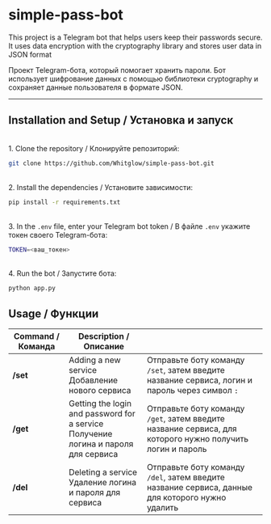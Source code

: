 # simple-pass-bot
This project is a Telegram bot that helps users keep their passwords secure. It uses data encryption with the cryptography library and stores user data in JSON format<br/>

Проект Telegram-бота, который помогает хранить пароли. Бот использует шифрование данных с помощью библиотеки cryptography и сохраняет данные пользователя в формате JSON.
***
## Installation and Setup / Установка и запуск

<br/> 1. Clone the repository / Клонируйте репозиторий:
```sh
git clone https://github.com/Whitglow/simple-pass-bot.git
``` 
<br/> 2. Install the dependencies / Установите зависимости:
```sh
pip install -r requirements.txt
```
<br/> 3. In the `.env` file, enter your Telegram bot token / В файле `.env` укажите токен своего Telegram-бота:
```sh
TOKEN=<ваш_токен>
```
<br/> 4. Run the bot / Запустите бота:
```sh
python app.py
```

## Usage / Функции

| Command / Команда | Description / Описание |  |
| ------ | ------ | ------ |
| **/set** | Adding a new service<br/> Добавление нового сервиса | Отправьте боту команду `/set`, затем введите название сервиса, логин и пароль через символ `:`|
| **/get** | Getting the login and password for a service<br/>Получение логина и пароля для сервиса | Отправьте боту команду `/get`, затем введите название сервиса, для которого нужно получить логин и пароль |
| **/del** | Deleting a service<br/>Удаление логина и пароля для сервиса | Отправьте боту команду `/del`, затем введите название сервиса, данные для которого нужно удалить|

